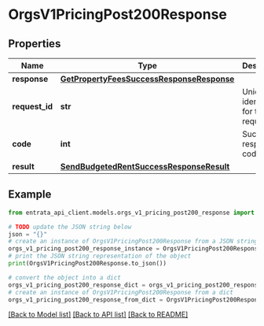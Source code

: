 # OrgsV1PricingPost200Response


## Properties

Name | Type | Description | Notes
------------ | ------------- | ------------- | -------------
**response** | [**GetPropertyFeesSuccessResponseResponse**](GetPropertyFeesSuccessResponseResponse.md) |  | 
**request_id** | **str** | Unique identifier for the request | 
**code** | **int** | Success response code | 
**result** | [**SendBudgetedRentSuccessResponseResult**](SendBudgetedRentSuccessResponseResult.md) |  | 

## Example

```python
from entrata_api_client.models.orgs_v1_pricing_post200_response import OrgsV1PricingPost200Response

# TODO update the JSON string below
json = "{}"
# create an instance of OrgsV1PricingPost200Response from a JSON string
orgs_v1_pricing_post200_response_instance = OrgsV1PricingPost200Response.from_json(json)
# print the JSON string representation of the object
print(OrgsV1PricingPost200Response.to_json())

# convert the object into a dict
orgs_v1_pricing_post200_response_dict = orgs_v1_pricing_post200_response_instance.to_dict()
# create an instance of OrgsV1PricingPost200Response from a dict
orgs_v1_pricing_post200_response_from_dict = OrgsV1PricingPost200Response.from_dict(orgs_v1_pricing_post200_response_dict)
```
[[Back to Model list]](../README.md#documentation-for-models) [[Back to API list]](../README.md#documentation-for-api-endpoints) [[Back to README]](../README.md)


